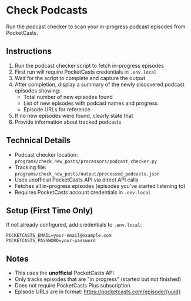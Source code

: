 # Check Podcasts

Run the podcast checker to scan your in-progress podcast episodes from PocketCasts.

## Instructions

1. Run the podcast checker script to fetch in-progress episodes
2. First run will require PocketCasts credentials in `.env.local`
3. Wait for the script to complete and capture the output
4. After completion, display a summary of the newly discovered podcast episodes showing:
   - Total number of new episodes found
   - List of new episodes with podcast names and progress
   - Episode URLs for reference
5. If no new episodes were found, clearly state that
6. Provide information about tracked podcasts

## Technical Details

- Podcast checker location: `programs/check_new_posts/processors/podcast_checker.py`
- Tracking file: `programs/check_new_posts/output/processed_podcasts.json`
- Uses unofficial PocketCasts API via direct API calls
- Fetches all in-progress episodes (episodes you've started listening to)
- Requires PocketCasts account credentials in `.env.local`

## Setup (First Time Only)

If not already configured, add credentials to `.env.local`:
```
POCKETCASTS_EMAIL=your-email@example.com
POCKETCASTS_PASSWORD=your-password
```

## Notes

- This uses the **unofficial** PocketCasts API
- Only tracks episodes that are "in progress" (started but not finished)
- Does not require PocketCasts Plus subscription
- Episode URLs are in format: https://pocketcasts.com/episode/{uuid}
